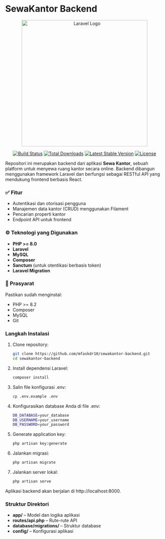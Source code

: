 # SewaKantor Backend

<p align="center"><a href="https://laravel.com" target="_blank"><img src="https://raw.githubusercontent.com/laravel/art/master/logo-lockup/5%20SVG/2%20CMYK/1%20Full%20Color/laravel-logolockup-cmyk-red.svg" width="400" alt="Laravel Logo"></a></p>

<p align="center">
<a href="https://github.com/laravel/framework/actions"><img src="https://github.com/laravel/framework/workflows/tests/badge.svg" alt="Build Status"></a>
<a href="https://packagist.org/packages/laravel/framework"><img src="https://img.shields.io/packagist/dt/laravel/framework" alt="Total Downloads"></a>
<a href="https://packagist.org/packages/laravel/framework"><img src="https://img.shields.io/packagist/v/laravel/framework" alt="Latest Stable Version"></a>
<a href="https://packagist.org/packages/laravel/framework"><img src="https://img.shields.io/packagist/l/laravel/framework" alt="License"></a>
</p>

Repositori ini merupakan backend dari aplikasi **Sewa Kantor**, sebuah platform untuk menyewa ruang kantor secara online. Backend dibangun menggunakan framework Laravel dan berfungsi sebagai RESTful API yang mendukung frontend berbasis React.

### ✅ Fitur

- Autentikasi dan otorisasi pengguna
- Manajemen data kantor (CRUD) menggunakan Filament
- Pencarian properti kantor
- Endpoint API untuk frontend

### ⚙️ Teknologi yang Digunakan

- **PHP >= 8.0**
- **Laravel**
- **MySQL**
- **Composer**
- **Sanctum** (untuk otentikasi berbasis token)
- **Laravel Migration**


### 📖 Prasyarat

Pastikan sudah menginstal:

- PHP >= 8.2
- Composer
- MySQL
- Git

### Langkah Instalasi

1. Clone repository:

   ```bash
   git clone https://github.com/mfaskdr10/sewakantor-backend.git
   cd sewakantor-backend
2. Install dependensi Laravel:
   ```bash
   composer install
3. Salin file konfigurasi .env:
   ```bash
   cp .env.example .env
4. Konfigurasikan database Anda di file .env:
   ```bash
   DB_DATABASE=your_database
   DB_USERNAME=your_username
   DB_PASSWORD=your_password
5. Generate application key:
   ```bash
   php artisan key:generate
6. Jalankan migrasi:
   ```bash
   php artisan migrate
7. Jalankan server lokal:
   ```bash
   php artisan serve
Aplikasi backend akan berjalan di http://localhost:8000.

### Struktur Direktori
- **app/** – Model dan logika aplikasi
- **routes/api.php** – Rute-rute API
- **database/migrations/** – Struktur database
- **config/** – Konfigurasi aplikasi


